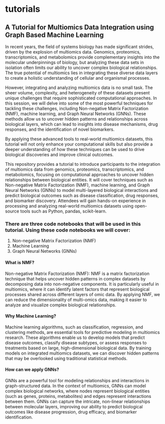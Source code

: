 # tutorials

## A Tutorial for Multiomics Data Integration using Graph Based Machine Learning

In recent years, the field of systems biology has made significant strides, driven by the explosion of multiomics data. Genomics, proteomics, transcriptomics, and metabolomics provide complementary insights into the molecular underpinnings of biology, but analyzing these data sets in isolation often limits our ability to uncover complex biological relationships. The true potential of multiomics lies in integrating these diverse data layers to create a holistic understanding of cellular and organismal processes.

However, integrating and analyzing multiomics data is no small task. The sheer volume, complexity, and heterogeneity of these datasets present unique challenges that require sophisticated computational approaches. In this session, we will delve into some of the most powerful techniques for tackling these challenges, including Non-negative Matrix Factorization (NMF), machine learning, and Graph Neural Networks (GNNs). These methods allow us to uncover hidden patterns and relationships across biological layers, which can lead to insights into disease mechanisms, drug responses, and the identification of novel biomarkers.

By applying these advanced tools to real-world multiomics datasets, this tutorial will not only enhance your computational skills but also provide a deeper understanding of how these techniques can be used to drive biological discoveries and improve clinical outcomes.

This repository provides a tutorial to introduce participants to the integration of multiomics data from genomics, proteomics, transcriptomics, and metabolomics, focusing on computational approaches to uncover hidden relationships between biological entities. It will cover techniques such as Non-negative Matrix Factorization (NMF), machine learning, and Graph Neural Networks (GNNs) to model multi-layered biological interactions and predict biological outcomes such as disease classification, drug responses, and biomarker discovery. Attendees will gain hands-on experience in processing and analyzing real-world multiomics datasets using open-source tools such as Python, pandas, scikit-learn.

### There are three code notebooks that will be used in this tutorial. Using these code notebooks we will cover:
1.	Non-negative Matrix Factorization (NMF)
2.	Machine Learning
3.	Graph Neural Networks (GNNs)

#### What is NMF?
Non-negative Matrix Factorization (NMF):
NMF is a matrix factorization technique that helps uncover hidden patterns in complex datasets by decomposing data into non-negative components. It is particularly useful in multiomics, where it can identify latent factors that represent biological processes shared across different layers of omic data. By applying NMF, we can reduce the dimensionality of multi-omics data, making it easier to analyze and visualize complex biological relationships.

#### Why Machine Learning?
Machine learning algorithms, such as classification, regression, and clustering methods, are essential tools for predictive modeling in multiomics research. These algorithms enable us to develop models that predict disease outcomes, classify disease subtypes, or assess responses to treatments based on large, high-dimensional biological data. By training models on integrated multiomics datasets, we can discover hidden patterns that may be overlooked using traditional statistical methods.

#### How can we apply GNNs?
GNNs are a powerful tool for modeling relationships and interactions in graph-structured data. In the context of multiomics, GNNs can model complex biological networks, where nodes represent biological entities (such as genes, proteins, metabolites) and edges represent interactions between them. GNNs can capture the intricate, non-linear relationships between molecular layers, improving our ability to predict biological outcomes like disease progression, drug efficacy, and biomarker identification.
